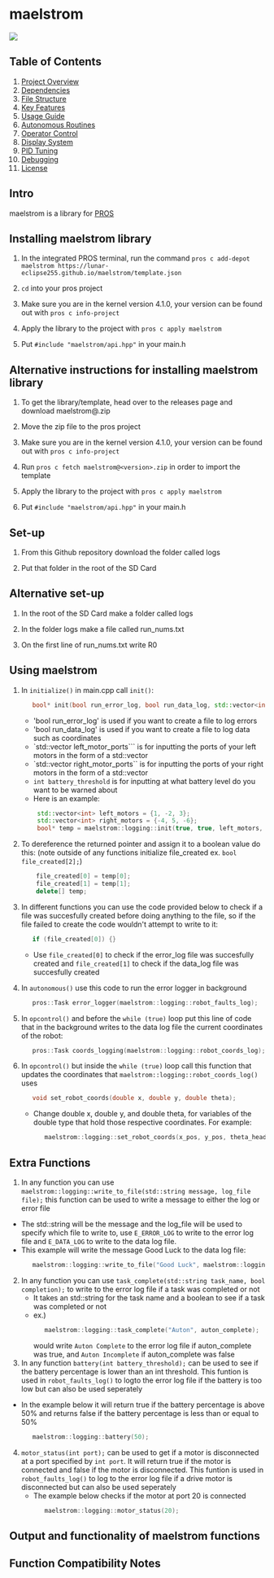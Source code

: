 # maelstrom

<img src="https://img.shields.io/badge/version-v0.4.6-blue?style=for-the-badge">

## Table of Contents
1. [Project Overview](#project-overview)
2. [Dependencies](#dependencies)
3. [File Structure](#file-structure)
4. [Key Features](#key-features)
5. [Usage Guide](#usage-guide)
6. [Autonomous Routines](#autonomous-routines)
7. [Operator Control](#operator-control)
8. [Display System](#display-system)
9. [PID Tuning](#pid-tuning)
10. [Debugging](#debugging)
11. [License](#license)

## Intro
maelstrom is a library for [PROS](https://pros.cs.purdue.edu/)

## Installing maelstrom library
1. In the integrated PROS terminal, run the command `pros c add-depot maelstrom https://lunar-eclipse255.github.io/maelstrom/template.json`

2.  `cd` into your pros project

3.  Make sure you are in the kernel version 4.1.0, your version can be found out with `pros c info-project` 

4. Apply the library to the project with `pros c apply maelstrom`

5. Put `#include "maelstrom/api.hpp"` in your main.h


## Alternative instructions for installing maelstrom library


1.  To get the library/template, head over to the releases page and download maelstrom@<version>.zip

2. Move the zip file to the pros project

3.  Make sure you are in the kernel version 4.1.0, your version can be found out with `pros c info-project` 

4. Run `pros c fetch maelstrom@<version>.zip` in order to import the template

5. Apply the library to the project with `pros c apply maelstrom`

6. Put `#include "maelstrom/api.hpp"` in your main.h


## Set-up

1. From this Github repository download the folder called logs

2. Put that folder in the root of the SD Card


## Alternative set-up

1. In the root of the SD Card make a folder called logs

2. In the folder logs make a file called run_nums.txt

3. On the first line of run_nums.txt write R0


## Using maelstrom
1. In `initialize()` in main.cpp call `init()`:
   ```cpp
      bool* init(bool run_error_log, bool run_data_log, std::vector<int> left_motor_ports, std::vector<int> right_motor_ports, int battery_threshold);
   ```
    * 'bool run_error_log' is used if you want to create a file to log errors
    * 'bool run_data_log' is used if you want to create a file to log data such as coordinates
    * `std::vector<int> left_motor_ports``` is for inputting the ports of your left motors in the form of a std::vector
    * `std::vector<int> right_motor_ports`` is for inputting the ports of your right motors in the form of a std::vector
    * `int battery_threshold` is for inputting at what battery level do you want to be warned about
    * Here is an example:
       ```cpp
        std::vector<int> left_motors = {1, -2, 3};
        std::vector<int> right_motors = {-4, 5, -6};
        bool* temp = maelstrom::logging::init(true, true, left_motors, right_motors, 50);
        ```

       
2. To dereference the returned pointer and assign it to a boolean value do this: (note outside of any functions initialize file_created ex. `bool file_created[2];`)
   ```cpp
       file_created[0] = temp[0];
       file_created[1] = temp[1];
       delete[] temp;
   ```

   
3. In different functions you can use the code provided below to check if a file was succesfully created before doing anything to the file, so if the file failed to create the code wouldn't attempt to write to it:
   ```cpp
      if (file_created[0]) {}
   ```
   * Use `file_created[0]` to check if the error_log file was succesfully created and `file_created[1]` to check if the data_log file was succesfully created

  
4. In `autonomous()` use this code to run the error logger in background
   ```cpp
      pros::Task error_logger(maelstrom::logging::robot_faults_log);
   ```


5. In `opcontrol()` and before the `while (true)` loop put this line of code that in the background writes to the data log file the current coordinates of the robot:
   ```cpp
      pros::Task coords_logging(maelstrom::logging::robot_coords_log);
   ```


6. In `opcontrol()` but inside the `while (true)` loop call this function that updates the coordinates that `maelstrom::logging::robot_coords_log()` uses
   ```cpp
      void set_robot_coords(double x, double y, double theta);
   ```
   * Change double x, double y, and double theta, for variables of the double type that hold those respective coordinates. For example:
     ```cpp
        maelstrom::logging::set_robot_coords(x_pos, y_pos, theta_heading);
     ```

     
## Extra Functions
1. In any function you can use `maelstrom::logging::write_to_file(std::string message, log_file file);` this function can be used to write a message to either the log or error file
  * The std::string will be the message and the log_file will be used to specify which file to write to, use `E_ERROR_LOG` to write to the error log file and `E_DATA_LOG` to write to the data log file.
  * This example will write the message Good Luck to the data log file:
       ```cpp
          maelstrom::logging::write_to_file("Good Luck", maelstrom::logging::E_DATA_LOG);
       ```
2. In any function you can use `task_complete(std::string task_name, bool completion);` to write to the error log file if a task was completed or not
   * It takes an std::string for the task name and a boolean to see if a task was completed or not
   * ex.)
       ```cpp
          maelstrom::logging::task_complete("Auton", auton_complete);
       ```
       would write `Auton Complete` to the error log file if auton_complete was true, and `Auton Incomplete` if auton_complete was false
3. In any function `battery(int battery_threshold);` can be used to see if the battery percentage is lower than an int threshold. This funtion is used in `robot_faults_log()` to logto the error log file if the battery is too low but can also be used seperately
  * In the example below it will return true if the battery percentage is above 50% and returns false if the battery percentage is less than or equal to 50%
      ```cpp
         maelstrom::logging::battery(50);
      ```
4. `motor_status(int port);` can be used to get if a motor is disconnected at a port specified by `int port`. It will return true if the motor is connected and false if the motor is disconnected. This funtion is used in `robot_faults_log()` to log to the error log file if a drive motor is disconnected but can also be used seperately
   * The example below checks if the motor at port 20 is connected
     ```cpp
        maelstrom::logging::motor_status(20);
     ```
## Output and functionality of maelstrom functions

## Function Compatibility Notes

